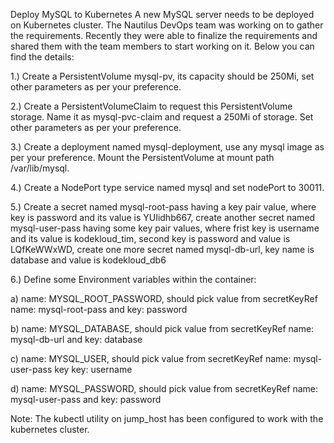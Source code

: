 Deploy MySQL to Kubernetes
A new MySQL server needs to be deployed on Kubernetes cluster. The Nautilus DevOps team was working on to gather the requirements. Recently they were able to finalize the requirements and shared them with the team members to start working on it. Below you can find the details:

1.) Create a PersistentVolume mysql-pv, its capacity should be 250Mi, set other parameters as per your preference.

2.) Create a PersistentVolumeClaim to request this PersistentVolume storage. Name it as mysql-pvc-claim and request a 250Mi of storage. Set other parameters as per your preference.

3.) Create a deployment named mysql-deployment, use any mysql image as per your preference. Mount the PersistentVolume at mount path /var/lib/mysql.

4.) Create a NodePort type service named mysql and set nodePort to 30011.

5.) Create a secret named mysql-root-pass having a key pair value, where key is password and its value is YUIidhb667, create another secret named mysql-user-pass having some key pair values, where frist key is username and its value is kodekloud_tim, second key is password and value is LQfKeWWxWD, create one more secret named mysql-db-url, key name is database and value is kodekloud_db6

6.) Define some Environment variables within the container:

a) name: MYSQL_ROOT_PASSWORD, should pick value from secretKeyRef name: mysql-root-pass and key: password

b) name: MYSQL_DATABASE, should pick value from secretKeyRef name: mysql-db-url and key: database

c) name: MYSQL_USER, should pick value from secretKeyRef name: mysql-user-pass key key: username

d) name: MYSQL_PASSWORD, should pick value from secretKeyRef name: mysql-user-pass and key: password

Note: The kubectl utility on jump_host has been configured to work with the kubernetes cluster.